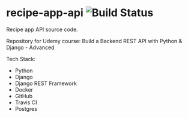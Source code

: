 # recipe-app-api ![Build Status](https://travis-ci.com/mreidt/recipe-app-api.svg?branch=main)
Recipe app API source code.

Repository for Udemy course: Build a Backend REST API with Python & Django - Advanced

Tech Stack:
- Python
- Django
- Django REST Framework
- Docker
- GitHub
- Travis CI
- Postgres
